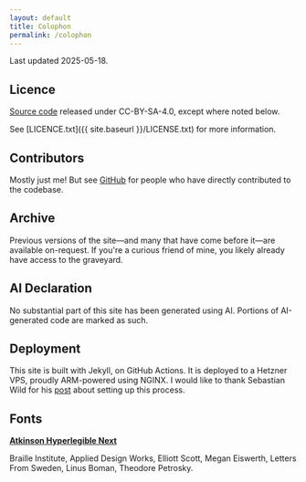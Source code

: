 ```yaml
---
layout: default
title: Colophon
permalink: /colophon
---
```


Last updated 2025-05-18.

## Licence
[Source code](https://github.com/t5r7/thomasr.me) released under CC-BY-SA-4.0, except where noted below.

See [LICENCE.txt]({{ site.baseurl }}/LICENSE.txt) for more information.

## Contributors
Mostly just me! But see [GitHub](https://github.com/t5r7/thomasr.me/graphs/contributors) for people who have directly contributed to the codebase.

## Archive
Previous versions of the site—and many that have come before it—are available on-request. If you're a curious friend of mine, you likely already have access to the graveyard.

## AI Declaration
No substantial part of this site has been generated using AI. Portions of AI-generated code are marked as such.

## Deployment
This site is built with Jekyll, on GitHub Actions. It is deployed to a Hetzner VPS, proudly ARM-powered using NGINX. I would like to thank Sebastian Wild for his [post](https://www.swild.dev/self-hosting/github-jekyll-build-deploy-action/) about setting up this process.


## Fonts
**[Atkinson Hyperlegible Next](https://brailleinstitute.org/freefont)**

Braille Institute, Applied Design Works, Elliott Scott, Megan Eiswerth, Letters From Sweden, Linus Boman, Theodore Petrosky.
